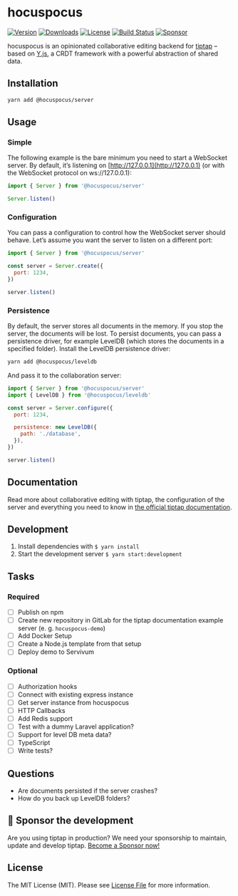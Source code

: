 # hocuspocus
[![Version](https://img.shields.io/npm/v/@hocuspocus/server.svg?label=version)](https://www.npmjs.com/package/hocuspocustserver-server)
[![Downloads](https://img.shields.io/npm/dm/@hocuspocus/server.svg)](https://npmcharts.com/compare/@hocuspocus/server?minimal=true)
[![License](https://img.shields.io/npm/l/@hocuspocus/server.svg)](https://www.npmjs.com/package/@hocuspocus/server)
[![Build Status](https://github.com/ueberdosis/hocuspocus/workflows/build/badge.svg)](https://github.com/ueberdosis/hocuspocus/actions)
[![Sponsor](https://img.shields.io/static/v1?label=Sponsor&message=%E2%9D%A4&logo=GitHub)](https://github.com/sponsors/ueberdosis)

hocuspocus is an opinionated collaborative editing backend for [tiptap](https://github.com/ueberdosis/tiptap) – based on [Y.js](https://github.com/yjs/yjs), a CRDT framework with a powerful abstraction of shared data.

## Installation

```bash
yarn add @hocuspocus/server
```

## Usage

### Simple
The following example is the bare minimum you need to start a WebSocket server. By default, it’s listening on [http://127.0.0.1](http://127.0.0.1) (or with the WebSocket protocol on ws://127.0.0.1):

```js
import { Server } from '@hocuspocus/server'

Server.listen()
```

### Configuration
You can pass a configuration to control how the WebSocket server should behave. Let’s assume you want the server to listen on a different port:

```js
import { Server } from '@hocuspocus/server'

const server = Server.create({
  port: 1234,
})

server.listen()
```

### Persistence
By default, the server stores all documents in the memory. If you stop the server, the documents will be lost. To persist documents, you can pass a persistence driver, for example LevelDB (which stores the documents in a specified folder). Install the LevelDB persistence driver:

```bash
yarn add @hocuspocus/leveldb
```

And pass it to the collaboration server:
```js
import { Server } from '@hocuspocus/server'
import { LevelDB } from '@hocuspocus/leveldb'

const server = Server.configure({
  port: 1234,

  persistence: new LevelDB({
    path: './database',
  }),
})

server.listen()
```

## Documentation
Read more about collaborative editing with tiptap, the configuration of the server and everything you need to know in [the official tiptap documentation](https://next.tiptap.dev/guide/collaborative-editing).

## Development
1. Install dependencies with `$ yarn install`
2. Start the development server `$ yarn start:development`

## Tasks
### Required
- [ ] Publish on npm
- [ ] Create new repository in GitLab for the tiptap documentation example server (e. g. `hocuspocus-demo`)
- [ ] Add Docker Setup
- [ ] Create a Node.js template from that setup
- [ ] Deploy demo to Servivum

### Optional
- [ ] Authorization hooks
- [ ] Connect with existing express instance
- [ ] Get server instance from hocuspocus
- [ ] HTTP Callbacks
- [ ] Add Redis support
- [ ] Test with a dummy Laravel application?
- [ ] Support for level DB meta data?
- [ ] TypeScript
- [ ] Write tests?

## Questions
- Are documents persisted if the server crashes?
- How do you back up LevelDB folders?

## 💖 Sponsor the development
Are you using tiptap in production? We need your sponsorship to maintain, update and develop tiptap. [Become a Sponsor now!](https://github.com/sponsors/ueberdosis)

## License
The MIT License (MIT). Please see [License File](LICENSE.md) for more information.
